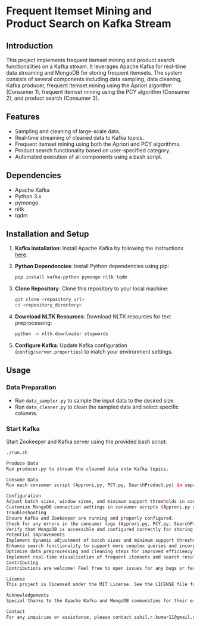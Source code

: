 # Frequent Itemset Mining and Product Search on Kafka Stream

## Introduction

This project implements frequent itemset mining and product search functionalities on a Kafka stream. It leverages Apache Kafka for real-time data streaming and MongoDB for storing frequent itemsets. The system consists of several components including data sampling, data cleaning, Kafka producer, frequent itemset mining using the Apriori algorithm (Consumer 1), frequent itemset mining using the PCY algorithm (Consumer 2), and product search (Consumer 3).

## Features

- Sampling and cleaning of large-scale data.
- Real-time streaming of cleaned data to Kafka topics.
- Frequent itemset mining using both the Apriori and PCY algorithms.
- Product search functionality based on user-specified category.
- Automated execution of all components using a bash script.

## Dependencies

- Apache Kafka
- Python 3.x
- pymongo
- nltk
- tqdm

## Installation and Setup

1. **Kafka Installation**: Install Apache Kafka by following the instructions [here](link_to_kafka_installation_instructions).
2. **Python Dependencies**: Install Python dependencies using pip:

    ```bash
    pip install kafka-python pymongo nltk tqdm
    ```

3. **Clone Repository**: Clone this repository to your local machine:

    ```bash
    git clone <repository_url>
    cd <repository_directory>
    ```

4. **Download NLTK Resources**: Download NLTK resources for text preprocessing:

    ```bash
    python -m nltk.downloader stopwords
    ```

5. **Configure Kafka**: Update Kafka configuration (`config/server.properties`) to match your environment settings.

## Usage

### Data Preparation

- Run `data_sampler.py` to sample the input data to the desired size.
- Run `data_cleaner.py` to clean the sampled data and select specific columns.

### Start Kafka

Start Zookeeper and Kafka server using the provided bash script:

```bash
./run.sh

Produce Data
Run producer.py to stream the cleaned data onto Kafka topics.

Consume Data
Run each consumer script (Approri.py, PCY.py, SearchProduct.py) in separate terminals to perform frequent itemset mining and product search functionalities.

Configuration
Adjust batch sizes, window sizes, and minimum support thresholds in consumer scripts for optimal performance.
Customize MongoDB connection settings in consumer scripts (Approri.py and PCY.py) to match your MongoDB configuration.
Troubleshooting
Ensure Kafka and Zookeeper are running and properly configured.
Check for any errors in the consumer logs (Approri.py, PCY.py, SearchProduct.py) for debugging purposes.
Verify that MongoDB is accessible and configured correctly for storing frequent itemsets.
Potential Improvements
Implement dynamic adjustment of batch sizes and minimum support thresholds based on data characteristics.
Enhance search functionality to support more complex queries and incorporate fuzzy matching for better results.
Optimize data preprocessing and cleaning steps for improved efficiency.
Implement real-time visualization of frequent itemsets and search results using visualization libraries like Plotly or Matplotlib.
Contributing
Contributions are welcome! Feel free to open issues for any bugs or feature requests, or submit pull requests to contribute enhancements or fixes.

License
This project is licensed under the MIT License. See the LICENSE file for details.

Acknowledgements
Special thanks to the Apache Kafka and MongoDB communities for their excellent documentation and support.

Contact
For any inquiries or assistance, please contact sahil.r.kumar11@gmail.com.
